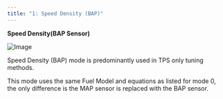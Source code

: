 ```yaml
---
title: "1: Speed Density (BAP)"
---
```


**Speed Density(BAP Sensor)**


![Image](</lib/Config Fuel22.jpg>)


Speed Density (BAP) mode is predominantly used in TPS only tuning methods.&nbsp;


This mode uses the same Fuel Model and equations as listed for mode 0, the only difference is the MAP sensor is replaced with the BAP sensor.

